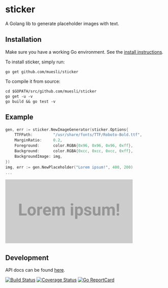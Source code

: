 sticker
=======

A Golang lib to generate placeholder images with text.

## Installation

Make sure you have a working Go environment. See the [install instructions](http://golang.org/doc/install.html).

To install sticker, simply run:

    go get github.com/muesli/sticker

To compile it from source:

    cd $GOPATH/src/github.com/muesli/sticker
    go get -u -v
    go build && go test -v

## Example
```go
gen, err := sticker.NewImageGenerator(sticker.Options{
    TTFPath:         "/usr/share/fonts/TTF/Roboto-Bold.ttf",
    MarginRatio:     0.2,
    Foreground:      color.RGBA{0x96, 0x96, 0x96, 0xff},
    Background:      color.RGBA{0xcc, 0xcc, 0xcc, 0xff},
    BackgroundImage: img,
})
img, err := gen.NewPlaceholder("Lorem ipsum!", 400, 200)
...
```

![example placeholder](example/lorem.png)

## Development

API docs can be found [here](http://godoc.org/github.com/muesli/sticker).

[![Build Status](https://secure.travis-ci.org/muesli/sticker.png)](http://travis-ci.org/muesli/sticker)
[![Coverage Status](https://coveralls.io/repos/github/muesli/sticker/badge.svg?branch=master)](https://coveralls.io/github/muesli/sticker?branch=master)
[![Go ReportCard](http://goreportcard.com/badge/muesli/sticker)](http://goreportcard.com/report/muesli/sticker)
